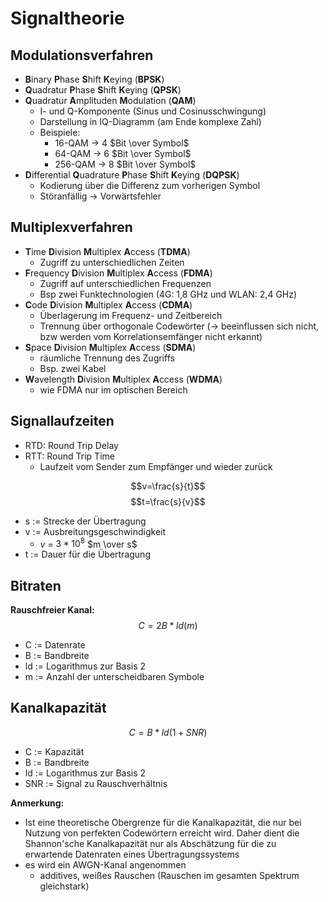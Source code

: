 # Signaltheorie

## Modulationsverfahren

- **B**inary **P**hase **S**hift **K**eying (**BPSK**)
- **Q**uadratur **P**hase **S**hift **K**eying (**QPSK**)
- **Q**uadratur **A**mplituden **M**odulation (**QAM**)
  - I- und Q-Komponente (Sinus und Cosinusschwingung)
  - Darstellung in IQ-Diagramm (am Ende komplexe Zahl)
  - Beispiele:
    - 16-QAM -> 4 $Bit \over Symbol$
    - 64-QAM -> 6 $Bit \over Symbol$
    - 256-QAM -> 8 $Bit \over Symbol$
- **D**ifferential **Q**uadrature **P**hase **S**hift **K**eying (**DQPSK**)
  - Kodierung über die Differenz zum vorherigen Symbol
  - Störanfällig -> Vorwärtsfehler

## Multiplexverfahren

- **T**ime **D**ivision **M**ultiplex **A**ccess (**TDMA**)
  - Zugriff zu unterschiedlichen Zeiten
- **F**requency **D**ivision **M**ultiplex **A**ccess (**FDMA**)
  - Zugriff auf unterschiedlichen Frequenzen
  - Bsp zwei Funktechnologien (4G: 1,8 GHz und WLAN: 2,4 GHz)
- **C**ode **D**ivision **M**ultiplex **A**ccess (**CDMA**)
  - Überlagerung im Frequenz- und Zeitbereich
  - Trennung über orthogonale Codewörter (-> beeinflussen sich nicht, bzw werden vom Korrelationsemfänger nicht erkannt)
- **S**pace **D**ivision **M**ultiplex **A**ccess (**SDMA**)
  - räumliche Trennung des Zugriffs
  - Bsp. zwei Kabel
- **W**avelength **D**ivision **M**ultiplex **A**ccess (**WDMA**)
  - wie FDMA nur im optischen Bereich

## Signallaufzeiten

- RTD: Round Trip Delay
- RTT: Round Trip Time
  - Laufzeit vom Sender zum Empfänger und wieder zurück

$$v=\frac{s}{t}$$$$t=\frac{s}{v}$$

- s := Strecke der Übertragung
- v := Ausbreitungsgeschwindigkeit
  - $v$ = $3*10^8$ $m \over s$
- t := Dauer für die Übertragung

## Bitraten

**Rauschfreier Kanal:**
$$C = 2B*ld(m)$$

- C := Datenrate
- B := Bandbreite
- ld := Logarithmus zur Basis 2
- m := Anzahl der unterscheidbaren Symbole


## Kanalkapazität

$$ C = B*ld(1 + SNR)$$

- C := Kapazität
- B := Bandbreite
- ld := Logarithmus zur Basis 2
- SNR := Signal zu Rauschverhältnis

**Anmerkung:**

- Ist eine theoretische Obergrenze für die Kanalkapazität, die nur bei Nutzung von perfekten Codewörtern erreicht wird. Daher dient die Shannon'sche Kanalkapazität nur als Abschätzung für die zu erwartende Datenraten eines Übertragungssystems
- es wird ein AWGN-Kanal angenommen
  - additives, weißes Rauschen (Rauschen im gesamten Spektrum gleichstark)

